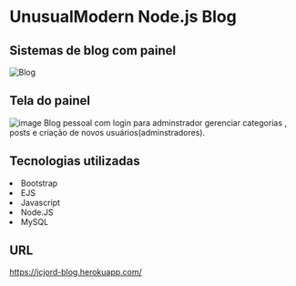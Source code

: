 # UnusualModern Node.js Blog
## Sistemas de blog com painel
![Blog](https://user-images.githubusercontent.com/69487022/123870803-3e6a0280-d909-11eb-9706-b113291b8ffb.png)
## Tela do painel
![image](https://user-images.githubusercontent.com/69487022/123870932-6a858380-d909-11eb-9514-cc1feaeec195.png)
Blog pessoal com login para adminstrador gerenciar categorias , posts e criação de novos usuários(adminstradores).

## Tecnologias utilizadas
<li>Bootstrap</li>
<li>EJS</li>
<li>Javascript</li>
<li>Node.JS</li>
<li>MySQL</li>

## URL
https://jcjord-blog.herokuapp.com/
